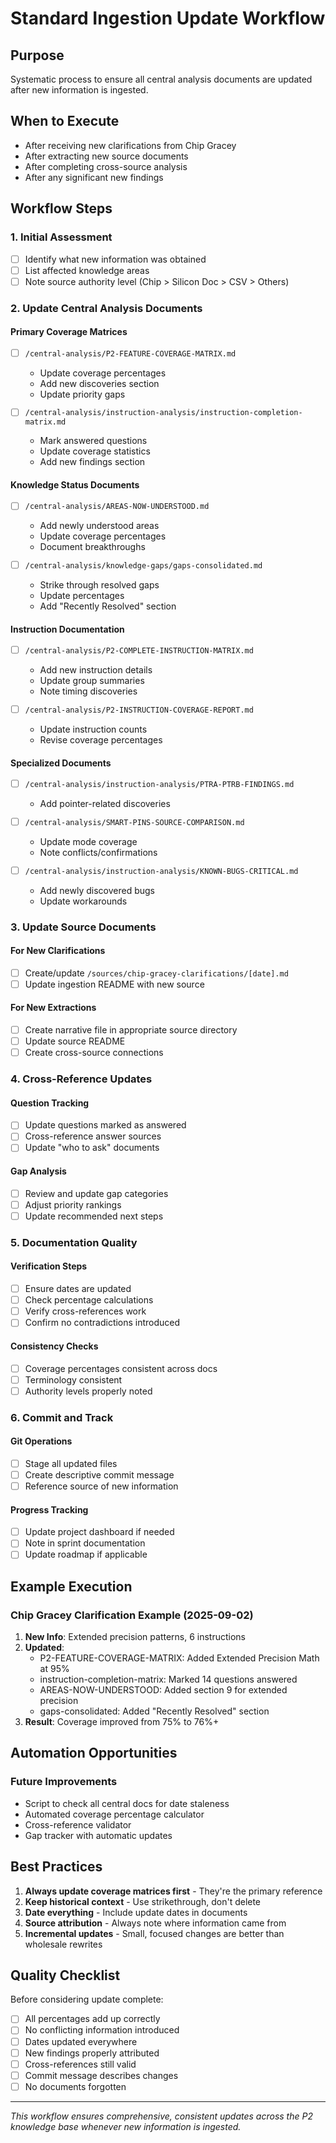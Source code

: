 # Standard Ingestion Update Workflow

## Purpose
Systematic process to ensure all central analysis documents are updated after new information is ingested.

## When to Execute
- After receiving new clarifications from Chip Gracey
- After extracting new source documents
- After completing cross-source analysis
- After any significant new findings

## Workflow Steps

### 1. Initial Assessment
- [ ] Identify what new information was obtained
- [ ] List affected knowledge areas
- [ ] Note source authority level (Chip > Silicon Doc > CSV > Others)

### 2. Update Central Analysis Documents

#### Primary Coverage Matrices
- [ ] `/central-analysis/P2-FEATURE-COVERAGE-MATRIX.md`
  - Update coverage percentages
  - Add new discoveries section
  - Update priority gaps
  
- [ ] `/central-analysis/instruction-analysis/instruction-completion-matrix.md`
  - Mark answered questions
  - Update coverage statistics
  - Add new findings section

#### Knowledge Status Documents
- [ ] `/central-analysis/AREAS-NOW-UNDERSTOOD.md`
  - Add newly understood areas
  - Update coverage percentages
  - Document breakthroughs

- [ ] `/central-analysis/knowledge-gaps/gaps-consolidated.md`
  - Strike through resolved gaps
  - Update percentages
  - Add "Recently Resolved" section

#### Instruction Documentation
- [ ] `/central-analysis/P2-COMPLETE-INSTRUCTION-MATRIX.md`
  - Add new instruction details
  - Update group summaries
  - Note timing discoveries

- [ ] `/central-analysis/P2-INSTRUCTION-COVERAGE-REPORT.md`
  - Update instruction counts
  - Revise coverage percentages

#### Specialized Documents
- [ ] `/central-analysis/instruction-analysis/PTRA-PTRB-FINDINGS.md`
  - Add pointer-related discoveries
  
- [ ] `/central-analysis/SMART-PINS-SOURCE-COMPARISON.md`
  - Update mode coverage
  - Note conflicts/confirmations

- [ ] `/central-analysis/instruction-analysis/KNOWN-BUGS-CRITICAL.md`
  - Add newly discovered bugs
  - Update workarounds

### 3. Update Source Documents

#### For New Clarifications
- [ ] Create/update `/sources/chip-gracey-clarifications/[date].md`
- [ ] Update ingestion README with new source

#### For New Extractions
- [ ] Create narrative file in appropriate source directory
- [ ] Update source README
- [ ] Create cross-source connections

### 4. Cross-Reference Updates

#### Question Tracking
- [ ] Update questions marked as answered
- [ ] Cross-reference answer sources
- [ ] Update "who to ask" documents

#### Gap Analysis
- [ ] Review and update gap categories
- [ ] Adjust priority rankings
- [ ] Update recommended next steps

### 5. Documentation Quality

#### Verification Steps
- [ ] Ensure dates are updated
- [ ] Check percentage calculations
- [ ] Verify cross-references work
- [ ] Confirm no contradictions introduced

#### Consistency Checks
- [ ] Coverage percentages consistent across docs
- [ ] Terminology consistent
- [ ] Authority levels properly noted

### 6. Commit and Track

#### Git Operations
- [ ] Stage all updated files
- [ ] Create descriptive commit message
- [ ] Reference source of new information

#### Progress Tracking
- [ ] Update project dashboard if needed
- [ ] Note in sprint documentation
- [ ] Update roadmap if applicable

## Example Execution

### Chip Gracey Clarification Example (2025-09-02)
1. **New Info**: Extended precision patterns, 6 instructions
2. **Updated**:
   - P2-FEATURE-COVERAGE-MATRIX: Added Extended Precision Math at 95%
   - instruction-completion-matrix: Marked 14 questions answered
   - AREAS-NOW-UNDERSTOOD: Added section 9 for extended precision
   - gaps-consolidated: Added "Recently Resolved" section
3. **Result**: Coverage improved from 75% to 76%+

## Automation Opportunities

### Future Improvements
- Script to check all central docs for date staleness
- Automated coverage percentage calculator
- Cross-reference validator
- Gap tracker with automatic updates

## Best Practices

1. **Always update coverage matrices first** - They're the primary reference
2. **Keep historical context** - Use strikethrough, don't delete
3. **Date everything** - Include update dates in documents
4. **Source attribution** - Always note where information came from
5. **Incremental updates** - Small, focused changes are better than wholesale rewrites

## Quality Checklist

Before considering update complete:
- [ ] All percentages add up correctly
- [ ] No conflicting information introduced
- [ ] Dates updated everywhere
- [ ] New findings properly attributed
- [ ] Cross-references still valid
- [ ] Commit message describes changes
- [ ] No documents forgotten

---

*This workflow ensures comprehensive, consistent updates across the P2 knowledge base whenever new information is ingested.*